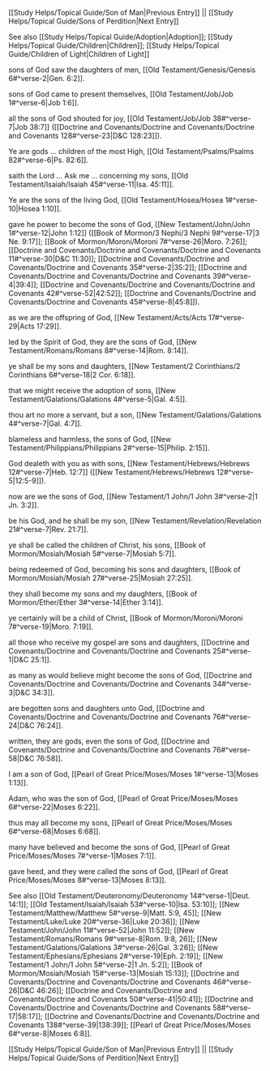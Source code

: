 [[Study Helps/Topical Guide/Son of Man|Previous Entry]]  ||  [[Study Helps/Topical Guide/Sons of Perdition|Next Entry]]

 See also [[Study Helps/Topical Guide/Adoption|Adoption]]; [[Study Helps/Topical Guide/Children|Children]]; [[Study Helps/Topical Guide/Children of Light|Children of Light]]

 sons of God saw the daughters of men, [[Old Testament/Genesis/Genesis 6#^verse-2|Gen. 6:2]].

 sons of God came to present themselves, [[Old Testament/Job/Job 1#^verse-6|Job 1:6]].

 all the sons of God shouted for joy, [[Old Testament/Job/Job 38#^verse-7|Job 38:7]] ([[Doctrine and Covenants/Doctrine and Covenants/Doctrine and Covenants 128#^verse-23|D&C 128:23]]).

 Ye are gods ... children of the most High, [[Old Testament/Psalms/Psalms 82#^verse-6|Ps. 82:6]].

 saith the Lord ... Ask me ... concerning my sons, [[Old Testament/Isaiah/Isaiah 45#^verse-11|Isa. 45:11]].

 Ye are the sons of the living God, [[Old Testament/Hosea/Hosea 1#^verse-10|Hosea 1:10]].

 gave he power to become the sons of God, [[New Testament/John/John 1#^verse-12|John 1:12]] ([[Book of Mormon/3 Nephi/3 Nephi 9#^verse-17|3 Ne. 9:17]]; [[Book of Mormon/Moroni/Moroni 7#^verse-26|Moro. 7:26]]; [[Doctrine and Covenants/Doctrine and Covenants/Doctrine and Covenants 11#^verse-30|D&C 11:30]]; [[Doctrine and Covenants/Doctrine and Covenants/Doctrine and Covenants 35#^verse-2|35:2]]; [[Doctrine and Covenants/Doctrine and Covenants/Doctrine and Covenants 39#^verse-4|39:4]]; [[Doctrine and Covenants/Doctrine and Covenants/Doctrine and Covenants 42#^verse-52|42:52]]; [[Doctrine and Covenants/Doctrine and Covenants/Doctrine and Covenants 45#^verse-8|45:8]]).

 as we are the offspring of God, [[New Testament/Acts/Acts 17#^verse-29|Acts 17:29]].

 led by the Spirit of God, they are the sons of God, [[New Testament/Romans/Romans 8#^verse-14|Rom. 8:14]].

 ye shall be my sons and daughters, [[New Testament/2 Corinthians/2 Corinthians 6#^verse-18|2 Cor. 6:18]].

 that we might receive the adoption of sons, [[New Testament/Galations/Galations 4#^verse-5|Gal. 4:5]].

 thou art no more a servant, but a son, [[New Testament/Galations/Galations 4#^verse-7|Gal. 4:7]].

 blameless and harmless, the sons of God, [[New Testament/Philippians/Philippians 2#^verse-15|Philip. 2:15]].

 God dealeth with you as with sons, [[New Testament/Hebrews/Hebrews 12#^verse-7|Heb. 12:7]] ([[New Testament/Hebrews/Hebrews 12#^verse-5|12:5-9]]).

 now are we the sons of God, [[New Testament/1 John/1 John 3#^verse-2|1 Jn. 3:2]].

 be his God, and he shall be my son, [[New Testament/Revelation/Revelation 21#^verse-7|Rev. 21:7]].

 ye shall be called the children of Christ, his sons, [[Book of Mormon/Mosiah/Mosiah 5#^verse-7|Mosiah 5:7]].

 being redeemed of God, becoming his sons and daughters, [[Book of Mormon/Mosiah/Mosiah 27#^verse-25|Mosiah 27:25]].

 they shall become my sons and my daughters, [[Book of Mormon/Ether/Ether 3#^verse-14|Ether 3:14]].

 ye certainly will be a child of Christ, [[Book of Mormon/Moroni/Moroni 7#^verse-19|Moro. 7:19]].

 all those who receive my gospel are sons and daughters, [[Doctrine and Covenants/Doctrine and Covenants/Doctrine and Covenants 25#^verse-1|D&C 25:1]].

 as many as would believe might become the sons of God, [[Doctrine and Covenants/Doctrine and Covenants/Doctrine and Covenants 34#^verse-3|D&C 34:3]].

 are begotten sons and daughters unto God, [[Doctrine and Covenants/Doctrine and Covenants/Doctrine and Covenants 76#^verse-24|D&C 76:24]].

 written, they are gods, even the sons of God, [[Doctrine and Covenants/Doctrine and Covenants/Doctrine and Covenants 76#^verse-58|D&C 76:58]].

 I am a son of God, [[Pearl of Great Price/Moses/Moses 1#^verse-13|Moses 1:13]].

 Adam, who was the son of God, [[Pearl of Great Price/Moses/Moses 6#^verse-22|Moses 6:22]].

 thus may all become my sons, [[Pearl of Great Price/Moses/Moses 6#^verse-68|Moses 6:68]].

 many have believed and become the sons of God, [[Pearl of Great Price/Moses/Moses 7#^verse-1|Moses 7:1]].

 gave heed, and they were called the sons of God, [[Pearl of Great Price/Moses/Moses 8#^verse-13|Moses 8:13]].

 See also [[Old Testament/Deuteronomy/Deuteronomy 14#^verse-1|Deut. 14:1]]; [[Old Testament/Isaiah/Isaiah 53#^verse-10|Isa. 53:10]]; [[New Testament/Matthew/Matthew 5#^verse-9|Matt. 5:9, 45]]; [[New Testament/Luke/Luke 20#^verse-36|Luke 20:36]]; [[New Testament/John/John 11#^verse-52|John 11:52]]; [[New Testament/Romans/Romans 9#^verse-8|Rom. 9:8, 26]]; [[New Testament/Galations/Galations 3#^verse-26|Gal. 3:26]]; [[New Testament/Ephesians/Ephesians 2#^verse-19|Eph. 2:19]]; [[New Testament/1 John/1 John 5#^verse-2|1 Jn. 5:2]]; [[Book of Mormon/Mosiah/Mosiah 15#^verse-13|Mosiah 15:13]]; [[Doctrine and Covenants/Doctrine and Covenants/Doctrine and Covenants 46#^verse-26|D&C 46:26]]; [[Doctrine and Covenants/Doctrine and Covenants/Doctrine and Covenants 50#^verse-41|50:41]]; [[Doctrine and Covenants/Doctrine and Covenants/Doctrine and Covenants 58#^verse-17|58:17]]; [[Doctrine and Covenants/Doctrine and Covenants/Doctrine and Covenants 138#^verse-39|138:39]]; [[Pearl of Great Price/Moses/Moses 6#^verse-8|Moses 6:8]].

[[Study Helps/Topical Guide/Son of Man|Previous Entry]]  ||  [[Study Helps/Topical Guide/Sons of Perdition|Next Entry]]
